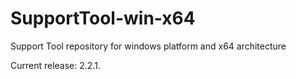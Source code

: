 # SupportTool-win-x64
Support Tool repository for windows platform and x64 architecture

Current release: 2.2.1.
